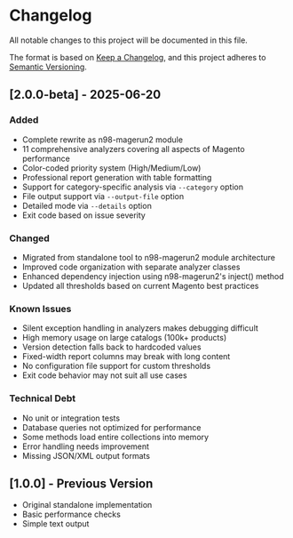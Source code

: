 # Changelog

All notable changes to this project will be documented in this file.

The format is based on [Keep a Changelog](https://keepachangelog.com/en/1.0.0/),
and this project adheres to [Semantic Versioning](https://semver.org/spec/v2.0.0.html).

## [2.0.0-beta] - 2025-06-20

### Added
- Complete rewrite as n98-magerun2 module
- 11 comprehensive analyzers covering all aspects of Magento performance
- Color-coded priority system (High/Medium/Low)
- Professional report generation with table formatting
- Support for category-specific analysis via `--category` option
- File output support via `--output-file` option
- Detailed mode via `--details` option
- Exit code based on issue severity

### Changed
- Migrated from standalone tool to n98-magerun2 module architecture
- Improved code organization with separate analyzer classes
- Enhanced dependency injection using n98-magerun2's inject() method
- Updated all thresholds based on current Magento best practices

### Known Issues
- Silent exception handling in analyzers makes debugging difficult
- High memory usage on large catalogs (100k+ products)
- Version detection falls back to hardcoded values
- Fixed-width report columns may break with long content
- No configuration file support for custom thresholds
- Exit code behavior may not suit all use cases

### Technical Debt
- No unit or integration tests
- Database queries not optimized for performance
- Some methods load entire collections into memory
- Error handling needs improvement
- Missing JSON/XML output formats

## [1.0.0] - Previous Version
- Original standalone implementation
- Basic performance checks
- Simple text output